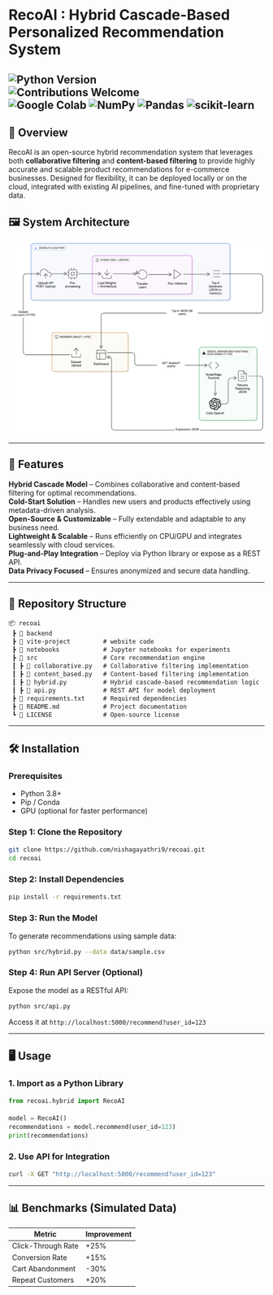 # **RecoAI : Hybrid Cascade-Based Personalized Recommendation System**  

![Python Version](https://img.shields.io/badge/python-3.8%2B-blue?style=flat-square)  
![Contributions Welcome](https://img.shields.io/badge/contributions-welcome-brightgreen?style=flat-square)  
![Google Colab](https://img.shields.io/badge/Google%20Colab-%23F9A825.svg?style=for-the-badge&logo=googlecolab&logoColor=white)
![NumPy](https://img.shields.io/badge/numpy-%23013243.svg?style=for-the-badge&logo=numpy&logoColor=white)
![Pandas](https://img.shields.io/badge/pandas-%23150458.svg?style=for-the-badge&logo=pandas&logoColor=white)
![scikit-learn](https://img.shields.io/badge/scikit--learn-%23F7931E.svg?style=for-the-badge&logo=scikit-learn&logoColor=white)
---

## **📌 Overview**  
RecoAI is an open-source hybrid recommendation system that leverages both **collaborative filtering** and **content-based filtering** to provide highly accurate and scalable product recommendations for e-commerce businesses. Designed for flexibility, it can be deployed locally or on the cloud, integrated with existing AI pipelines, and fine-tuned with proprietary data.

## 🖼 System Architecture
![RecoAI Architecture](assets/architecture.png)

---

## **🚀 Features**  
**Hybrid Cascade Model** – Combines collaborative and content-based filtering for optimal recommendations.  
**Cold-Start Solution** – Handles new users and products effectively using metadata-driven analysis.  
**Open-Source & Customizable** – Fully extendable and adaptable to any business need.  
**Lightweight & Scalable** – Runs efficiently on CPU/GPU and integrates seamlessly with cloud services.  
**Plug-and-Play Integration** – Deploy via Python library or expose as a REST API.  
**Data Privacy Focused** – Ensures anonymized and secure data handling.  

---

## **📂 Repository Structure**  
```plaintext
📦 recoai
 ┣ 📂 backend
 ┣ 📂 vite-project         # website code         
 ┣ 📂 notebooks            # Jupyter notebooks for experiments
 ┣ 📂 src                  # Core recommendation engine
 ┃ ┣ 📜 collaborative.py   # Collaborative filtering implementation
 ┃ ┣ 📜 content_based.py   # Content-based filtering implementation
 ┃ ┣ 📜 hybrid.py          # Hybrid cascade-based recommendation logic
 ┃ ┣ 📜 api.py             # REST API for model deployment
 ┣ 📜 requirements.txt     # Required dependencies
 ┣ 📜 README.md            # Project documentation
 ┗ 📜 LICENSE              # Open-source license
```

---

## **🛠 Installation**  
### **Prerequisites**  
- Python 3.8+  
- Pip / Conda  
- GPU (optional for faster performance)  

### **Step 1: Clone the Repository**  
```bash
git clone https://github.com/nishagayathri9/recoai.git
cd recoai
```

### **Step 2: Install Dependencies**  
```bash
pip install -r requirements.txt
```

### **Step 3: Run the Model**  
To generate recommendations using sample data:  
```bash
python src/hybrid.py --data data/sample.csv
```

### **Step 4: Run API Server (Optional)**  
Expose the model as a RESTful API:  
```bash
python src/api.py
```
Access it at `http://localhost:5000/recommend?user_id=123`

---

## **🖥️ Usage**  
### **1. Import as a Python Library**  
```python
from recoai.hybrid import RecoAI

model = RecoAI()
recommendations = model.recommend(user_id=123)
print(recommendations)
```

### **2. Use API for Integration**  
```bash
curl -X GET "http://localhost:5000/recommend?user_id=123"
```

---

## **📊 Benchmarks (Simulated Data)**
| Metric                | Improvement |
|-----------------------|------------|
| Click-Through Rate   | +25%       |
| Conversion Rate      | +15%       |
| Cart Abandonment     | -30%       |
| Repeat Customers    | +20%       |

